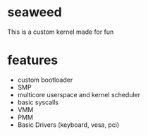 # seaweed
This is a custom kernel made for fun 
# features
- custom bootloader
- SMP
- multicore userspace and kernel scheduler
- basic syscalls
- VMM
- PMM
- Basic Drivers (keyboard, vesa, pci)
